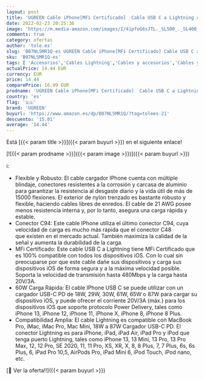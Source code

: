```yaml
---
layout: post
title: 'UGREEN Cable iPhone[MFi Certificado]  Cable USB C a Lightning con Conector C94 Cable iPhone USB C Nylon Trenzado Compatible con iPhone 13/12 Pro/12 Mini/12/11  iPad Pro 12.9 iPad Air/Mini-1 Metro'
date: 2022-02-23 20:25:36
image: 'https://m.media-amazon.com/images/I/41pfoG6sJTL._SL500_._SL400_.jpg'
comments: true
category: ofertas
author: 'tole.es'
slug: 'B07NL5MR1Q-es UGREEN Cable iPhone[MFi Certificado] Cable USB C a...'
sku: 'B07NL5MR1Q-es'
tags: [ 'Accesorios','Cables Lightning','Cables y accesorios','Cables y conectores','Informática','ipad','iphone','ugreen', ]
actualPrice: 14.44 EUR
currency: EUR
price: 14.44
comparePrice: 16.99 EUR
prodname: 'UGREEN Cable iPhone[MFi Certificado]  Cable USB C a Lightning con Conector C94 Cable iPhone USB C Nylon Trenzado Compatible con iPhone 13/12 Pro/12 Mini/12/11  iPad Pro 12.9 iPad Air/Mini-1 Metro'
country: 'es'
flag: '🇪🇸'
brand: 'UGREEN'
buyurl: 'https://www.amazon.es/dp/B07NL5MR1Q/?tag=tolees-21'
descuento: '15.01'
average: '14.44'
---
```


Está [{{< param title >}}]({{< param buyurl >}}) en el siguiente enlace!

[![{{< param prodname >}}]({{< param image >}})]({{< param buyurl >}})

ℹ️:

- Flexible y Robusto: El cable cargador IPhone cuenta con múltiple blindaje, conectores resistentes a la corrosión y carcasa de aluminio para garantizar la resistencia al desgaste diario y la vida útil de más de 15000 flexiones. El exterior de nylon trenzado es bastante robusto y flexible, haciendo cables libres de enredos. El cable de 21 AWG posee menos resistencia interna y, por lo tanto, asegura una carga rápida y estable. 
- Conector C94: Este cable IPhone utiliza el último conector C94, cuya velocidad de carga es mucho más rápida que el conector C48 que existen en el mercado actual. También maximiza la calidad de la señal y aumenta la durabilidad de la carga. 
- MFi Certificado: Este cable USB C a Lightning tiene MFi Certificado que es 100% compatible con todos los dispositivos iOS. Con lo cual sin preocuparse por que este cable dañe sus dispositivos y carga sus dispositivos iOS de forma segura y a la máxima velocidad posible. Soporta la velocidad de transmisión hasta 480Mbps y la carga hasta 20V/3A.
- 60W Carga Rápida: El cable IPhone USB C se puede utilizar con un cargador USB-C PD de 18W, 29W, 30W, 61W, 65W o 87W para cargar su dispositivo iOS, y puede ofrecer el corriente 20V/3A (máx.) para los dispositivos iOS que soporte protocolo Power Delivery, tales como iPhone 13, iPhone 12, iPhone 11, iPhone X, iPhone 8, iPhone 8 Plus.  
- Compatibilidad Amplia: El cable Lightning es compatible con MacBook Pro, iMac, iMac Pro, Mac Mini, 18W a 87W Cargador USB-C PD. El conector Lightning es para iPhone, iPad, iPad Air, iPad Pro y iPod que tenga puerto Lightning, tales como iPhone 13, 13 Mini, 13 Pro, 13 Pro Max, 12, 12 Pro, SE 2020, 11, 11 Pro, XS, XR, X, 8, 8 Plus, 7, 7 Plus, 6s, 6s Plus, 6, iPad Pro 10,5, AirPods Pro, iPad Mini 6, iPod Touch, iPod nano, etc. 

[🛒 Ver la oferta!!]({{< param buyurl >}})
